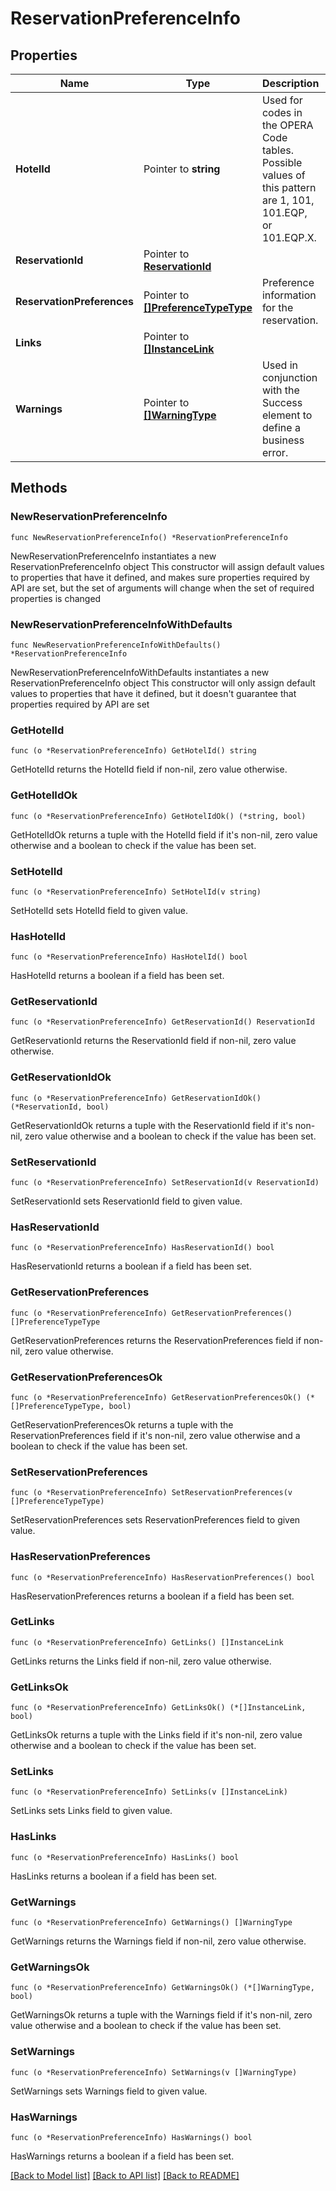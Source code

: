 # ReservationPreferenceInfo

## Properties

Name | Type | Description | Notes
------------ | ------------- | ------------- | -------------
**HotelId** | Pointer to **string** | Used for codes in the OPERA Code tables. Possible values of this pattern are 1, 101, 101.EQP, or 101.EQP.X. | [optional] 
**ReservationId** | Pointer to [**ReservationId**](ReservationId.md) |  | [optional] 
**ReservationPreferences** | Pointer to [**[]PreferenceTypeType**](PreferenceTypeType.md) | Preference information for the reservation. | [optional] 
**Links** | Pointer to [**[]InstanceLink**](InstanceLink.md) |  | [optional] 
**Warnings** | Pointer to [**[]WarningType**](WarningType.md) | Used in conjunction with the Success element to define a business error. | [optional] 

## Methods

### NewReservationPreferenceInfo

`func NewReservationPreferenceInfo() *ReservationPreferenceInfo`

NewReservationPreferenceInfo instantiates a new ReservationPreferenceInfo object
This constructor will assign default values to properties that have it defined,
and makes sure properties required by API are set, but the set of arguments
will change when the set of required properties is changed

### NewReservationPreferenceInfoWithDefaults

`func NewReservationPreferenceInfoWithDefaults() *ReservationPreferenceInfo`

NewReservationPreferenceInfoWithDefaults instantiates a new ReservationPreferenceInfo object
This constructor will only assign default values to properties that have it defined,
but it doesn't guarantee that properties required by API are set

### GetHotelId

`func (o *ReservationPreferenceInfo) GetHotelId() string`

GetHotelId returns the HotelId field if non-nil, zero value otherwise.

### GetHotelIdOk

`func (o *ReservationPreferenceInfo) GetHotelIdOk() (*string, bool)`

GetHotelIdOk returns a tuple with the HotelId field if it's non-nil, zero value otherwise
and a boolean to check if the value has been set.

### SetHotelId

`func (o *ReservationPreferenceInfo) SetHotelId(v string)`

SetHotelId sets HotelId field to given value.

### HasHotelId

`func (o *ReservationPreferenceInfo) HasHotelId() bool`

HasHotelId returns a boolean if a field has been set.

### GetReservationId

`func (o *ReservationPreferenceInfo) GetReservationId() ReservationId`

GetReservationId returns the ReservationId field if non-nil, zero value otherwise.

### GetReservationIdOk

`func (o *ReservationPreferenceInfo) GetReservationIdOk() (*ReservationId, bool)`

GetReservationIdOk returns a tuple with the ReservationId field if it's non-nil, zero value otherwise
and a boolean to check if the value has been set.

### SetReservationId

`func (o *ReservationPreferenceInfo) SetReservationId(v ReservationId)`

SetReservationId sets ReservationId field to given value.

### HasReservationId

`func (o *ReservationPreferenceInfo) HasReservationId() bool`

HasReservationId returns a boolean if a field has been set.

### GetReservationPreferences

`func (o *ReservationPreferenceInfo) GetReservationPreferences() []PreferenceTypeType`

GetReservationPreferences returns the ReservationPreferences field if non-nil, zero value otherwise.

### GetReservationPreferencesOk

`func (o *ReservationPreferenceInfo) GetReservationPreferencesOk() (*[]PreferenceTypeType, bool)`

GetReservationPreferencesOk returns a tuple with the ReservationPreferences field if it's non-nil, zero value otherwise
and a boolean to check if the value has been set.

### SetReservationPreferences

`func (o *ReservationPreferenceInfo) SetReservationPreferences(v []PreferenceTypeType)`

SetReservationPreferences sets ReservationPreferences field to given value.

### HasReservationPreferences

`func (o *ReservationPreferenceInfo) HasReservationPreferences() bool`

HasReservationPreferences returns a boolean if a field has been set.

### GetLinks

`func (o *ReservationPreferenceInfo) GetLinks() []InstanceLink`

GetLinks returns the Links field if non-nil, zero value otherwise.

### GetLinksOk

`func (o *ReservationPreferenceInfo) GetLinksOk() (*[]InstanceLink, bool)`

GetLinksOk returns a tuple with the Links field if it's non-nil, zero value otherwise
and a boolean to check if the value has been set.

### SetLinks

`func (o *ReservationPreferenceInfo) SetLinks(v []InstanceLink)`

SetLinks sets Links field to given value.

### HasLinks

`func (o *ReservationPreferenceInfo) HasLinks() bool`

HasLinks returns a boolean if a field has been set.

### GetWarnings

`func (o *ReservationPreferenceInfo) GetWarnings() []WarningType`

GetWarnings returns the Warnings field if non-nil, zero value otherwise.

### GetWarningsOk

`func (o *ReservationPreferenceInfo) GetWarningsOk() (*[]WarningType, bool)`

GetWarningsOk returns a tuple with the Warnings field if it's non-nil, zero value otherwise
and a boolean to check if the value has been set.

### SetWarnings

`func (o *ReservationPreferenceInfo) SetWarnings(v []WarningType)`

SetWarnings sets Warnings field to given value.

### HasWarnings

`func (o *ReservationPreferenceInfo) HasWarnings() bool`

HasWarnings returns a boolean if a field has been set.


[[Back to Model list]](../README.md#documentation-for-models) [[Back to API list]](../README.md#documentation-for-api-endpoints) [[Back to README]](../README.md)


